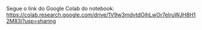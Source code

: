 Segue o link do Google Colab do notebook: https://colab.research.google.com/drive/1V9w3mdytdOjhLwOr7elruWJH8H12M83i?usp=sharing
